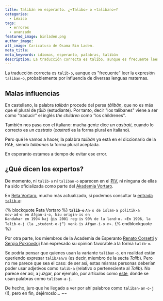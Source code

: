 ```yaml
---
title: Talibán en esperanto. ¿«Talibo» o «talibano»?
categories:
  - Léxico
tags:
  - errores
  - avanzado
featured_image: binladen.png
author_image:
alt_image: Caricatura de Osama Bin Laden.
meta_title:
meta_keywords: idiomas, esperanto, palabras, talibán
description: La traducción correcta es talibo, aunque es frecuente leer la expresión talibano, probablemente por influencia de diversas lenguas maternas.
---
```

La traducción correcta es `talib·o`, aunque es "frecuente" leer la expresión `taliban·o`, probablemente por influencia de diversas lenguas maternas.

## Malas influencias

En castellano, la palabra _talibán_ procede del persa _ṭālibān_, que no es más que el plural de _ṭālib_ (estudiante). Por tanto, decir "los talibanes" viene a ser como "traducir" el inglés _the children_ como "los chíldrenes".

<!-- more -->

También nos pasa con el italiano: mucha gente dice _un castrati_, cuando lo correcto es _un castrato_ (_castrati_ es la forma plural en italiano).

Pero qué le vamos a hacer, la palabra _talibán_ ya está en el diccionario de la RAE, siendo _talibanes_ la forma plural aceptada.

En esperanto estamos a tiempo de evitar ese error.

## ¿Qué dicen los expertos?

De momento, ni `talib·o` ni `taliban·o` aparecen en el [PIV][a86c1fc0], ni ninguna de ellas ha sido oficializada como parte del [Akademia Vortaro](http://www.akademio-de-esperanto.org/akademia_vortaro/klarigoj.html).

  [a86c1fc0]: http://vortaro.net/ "Plena Ilustrita Vortaro"

En [Reta Vortaro](http://purl.org/net/voko/revo), mucho más actualizado, sí podemos consultar la [entrada `talib·o`](http://www.reta-vortaro.de/revo/art/talib.html):

{% blockquote Reta Vortaro %}
<code>**talib·o**</code>
<code>An·o de islam·a politik·a mov·ad·o en Afgan·i·o, kiu origin·is en Kandahar en 1994 kaj ĝis 2001 reg·is 90% de la land·o. «En 1996, la Talib·o·j (la „student·o·j“) venk·is Afgan·i·o·n».</code>
{% endblockquote %}

Por otra parte, los miembros de la Academia de Esperanto [Renato Corsetti](http://revuloj.yahoogroups.narkive.com/YOL3zEAN/talibo-afganio-ujo-istano#post2) y [Sergio Pokrovskij](https://groups.google.com/d/msg/soc.culture.esperanto/dB8cEWR5rls/ZN0oSbREZecJ) han expresado su opinión favorable a la forma `talib·o`.

Se podría pensar que quienes usan la variante `taliban·o`, en realidad están queriendo expresar `talib/an/o` (es decir, miembro de la secta _Talib_). Pero no me parece que sea el caso: de ser así, estas mismas personas deberían poder usar adjetivos como `talib·a` (relativo o perteneciente al _Talib_). No parece ser así, a juzgar, por ejemplo, por artículos como [este][b287d65c], donde se usan palabras como `taliban·a·j`.

  [b287d65c]: http://eo.mondediplo.com/article1164.html "«Kiel la talibanoj revenis», en Le Monde diplomatique."

De hecho, juro que he llegado a ver por ahí palabros como `taliban·an·o·j` (!), pero en fin, dejémoslo… ¬¬
